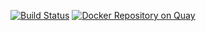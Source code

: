   [![Build Status](https://travis-ci.org/CancerCollaboratory/dockstore-tool-kallisto.svg)](https://travis-ci.org/CancerCollaboratory/dockstore-tool-kallisto)
  [![Docker Repository on Quay](https://quay.io/repository/collaboratory/dockstore-tool-kallisto/status "Docker Repository on Quay")](https://quay.io/repository/collaboratory/dockstore-tool-kallisto)

